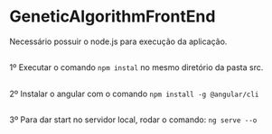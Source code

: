 # GeneticAlgorithmFrontEnd

Necessário possuir o node.js para execução da aplicação.
##
1º Executar o comando `npm instal` no mesmo diretório da pasta src.
##
2º Instalar o angular com o comando `npm install -g @angular/cli` 
##
3º Para dar start no servidor local, rodar o comando: `ng serve --o`
